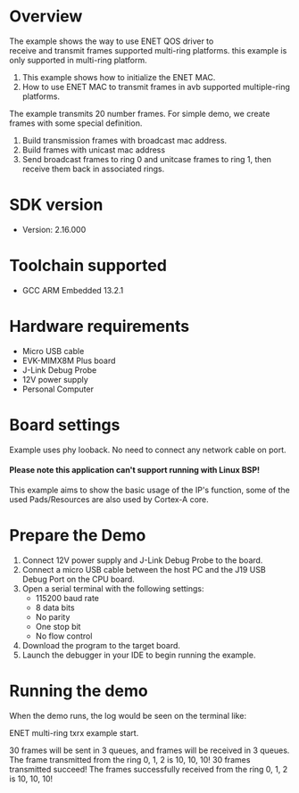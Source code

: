 Overview
========

The example shows the way to use ENET QOS driver to  
 receive and transmit frames supported multi-ring platforms.
 this example is only supported in multi-ring platform.

1. This example shows how to initialize the ENET MAC.
2. How to use ENET MAC to transmit frames in avb supported 
multiple-ring platforms.

The example transmits 20 number frames. For simple demo, we create frames with some special definition.
1. Build transmission frames with broadcast mac address.
2. Build frames with unicast mac address
3. Send broadcast frames to ring 0 and unitcase frames to ring 1, then receive them back in associated rings.

SDK version
===========
- Version: 2.16.000

Toolchain supported
===================
- GCC ARM Embedded  13.2.1

Hardware requirements
=====================
- Micro USB cable
- EVK-MIMX8M Plus board
- J-Link Debug Probe
- 12V power supply
- Personal Computer

Board settings
==============
Example uses phy looback. No need to connect any network cable on port.

#### Please note this application can't support running with Linux BSP! ####
This example aims to show the basic usage of the IP's function, some of the used Pads/Resources are also used by Cortex-A core.

Prepare the Demo
================
1.  Connect 12V power supply and J-Link Debug Probe to the board.
2.  Connect a micro USB cable between the host PC and the J19 USB Debug Port on the CPU board.
3.  Open a serial terminal with the following settings:
    - 115200 baud rate
    - 8 data bits
    - No parity
    - One stop bit
    - No flow control
5.  Download the program to the target board.
6.  Launch the debugger in your IDE to begin running the example.

Running the demo
================
When the demo runs, the log would be seen on the terminal like:

 ENET multi-ring txrx example start.

30 frames will be sent in 3 queues, and frames will be received in 3 queues.
The frame transmitted from the ring 0, 1, 2 is 10, 10, 10!
30 frames transmitted succeed!
The frames successfully received from the ring 0, 1, 2 is 10, 10, 10!
